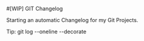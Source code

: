 #[WIP] GIT Changelog

Starting an automatic Changelog for my Git Projects.

Tip: git log --oneline --decorate